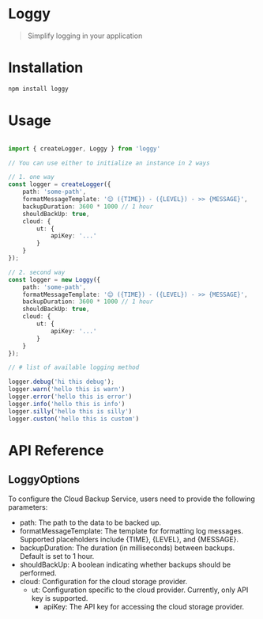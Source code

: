 # Loggy

> Simplify logging in your application

# Installation

```bash
npm install loggy
```

# Usage

```typescript

import { createLogger, Loggy } from 'loggy'

// You can use either to initialize an instance in 2 ways

// 1. one way
const logger = createLogger({
    path: 'some-path',
    formatMessageTemplate: '😊 ({TIME}) - ({LEVEL}) - >> {MESSAGE}',
    backupDuration: 3600 * 1000 // 1 hour
    shouldBackUp: true,
    cloud: {
        ut: {
            apiKey: '...'
        }
    }
});

// 2. second way
const logger = new Loggy({
    path: 'some-path',
    formatMessageTemplate: '😊 ({TIME}) - ({LEVEL}) - >> {MESSAGE}',
    backupDuration: 3600 * 1000 // 1 hour
    shouldBackUp: true,
    cloud: {
        ut: {
            apiKey: '...'
        }
    }
});

// # list of available logging method

logger.debug('hi this debug');
logger.warn('hello this is warn')
logger.error('hello this is error')
logger.info('hello this is info')
logger.silly('hello this is silly')
logger.custon('hello this is custom')

```

# API Reference

## LoggyOptions

To configure the Cloud Backup Service, users need to provide the following parameters:

- path: The path to the data to be backed up.
- formatMessageTemplate: The template for formatting log messages. Supported placeholders include {TIME}, {LEVEL}, and {MESSAGE}.
- backupDuration: The duration (in milliseconds) between backups. Default is set to 1 hour.
- shouldBackUp: A boolean indicating whether backups should be performed.
- cloud: Configuration for the cloud storage provider.
    - ut: Configuration specific to the cloud provider. Currently, only API key is supported.
        - apiKey: The API key for accessing the cloud storage provider.